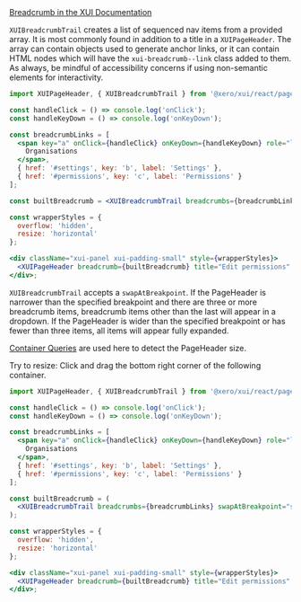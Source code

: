<div class="xui-margin-vertical">
	<a href="../section-components-navigation-breadcrumb-trail.html" isDocLink>Breadcrumb in the XUI Documentation</a>
</div>

`XUIBreadcrumbTrail` creates a list of sequenced nav items from a provided array. It is most commonly found in addition to a title in a `XUIPageHeader`. The array can contain objects used to generate anchor links, or it can contain HTML nodes which will have the `xui-breadcrumb--link` class added to them. As always, be mindful of accessibility concerns if using non-semantic elements for interactivity.

```jsx harmony
import XUIPageHeader, { XUIBreadcrumbTrail } from '@xero/xui/react/pageheader';

const handleClick = () => console.log('onClick');
const handleKeyDown = () => console.log('onKeyDown');

const breadcrumbLinks = [
  <span key="a" onClick={handleClick} onKeyDown={handleKeyDown} role="link" tabIndex={0}>
    Organisations
  </span>,
  { href: '#settings', key: 'b', label: 'Settings' },
  { href: '#permissions', key: 'c', label: 'Permissions' }
];

const builtBreadcrumb = <XUIBreadcrumbTrail breadcrumbs={breadcrumbLinks} />;

const wrapperStyles = {
  overflow: 'hidden',
  resize: 'horizontal'
};

<div className="xui-panel xui-padding-small" style={wrapperStyles}>
  <XUIPageHeader breadcrumb={builtBreadcrumb} title="Edit permissions" />
</div>;
```

`XUIBreadcrumbTrail` accepts a `swapAtBreakpoint`. If the PageHeader is narrower than the specified breakpoint and there are three or more breadcrumb items, breadcrumb items other than the last will appear in a dropdown. If the PageHeader is wider than the specified breakpoint or has fewer than three items, all items will appear fully expanded.

[Container Queries](#container-queries) are used here to detect the PageHeader size.

Try to resize: Click and drag the bottom right corner of the following container.

```jsx harmony
import XUIPageHeader, { XUIBreadcrumbTrail } from '@xero/xui/react/pageheader';

const handleClick = () => console.log('onClick');
const handleKeyDown = () => console.log('onKeyDown');

const breadcrumbLinks = [
  <span key="a" onClick={handleClick} onKeyDown={handleKeyDown} role="link" tabIndex={0}>
    Organisations
  </span>,
  { href: '#settings', key: 'b', label: 'Settings' },
  { href: '#permissions', key: 'c', label: 'Permissions' }
];

const builtBreadcrumb = (
  <XUIBreadcrumbTrail breadcrumbs={breadcrumbLinks} swapAtBreakpoint="small" />
);

const wrapperStyles = {
  overflow: 'hidden',
  resize: 'horizontal'
};

<div className="xui-panel xui-padding-small" style={wrapperStyles}>
  <XUIPageHeader breadcrumb={builtBreadcrumb} title="Edit permissions" />
</div>;
```
